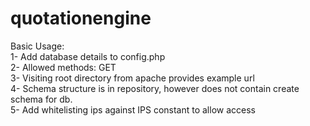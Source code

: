 # quotationengine
Basic Usage:<br/>
1- Add database details to config.php<br/>
2- Allowed methods: GET<br/>
3- Visiting root directory from apache provides example url<br/>
4- Schema structure is in repository, however does not contain create schema for db.<br/>
5- Add whitelisting ips against IPS constant to allow access
